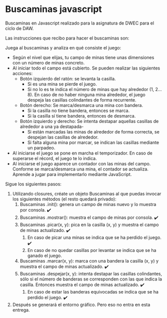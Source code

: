 # Buscaminas javascript

Buscaminas en Javascript realizado para la asignatura de DWEC para el ciclo de DAW.

Las instrucciones que recibo para hacer el buscaminas son:

Juega al buscaminas y analiza en qué consiste el juego:

* Según el nivel que elijas, tu campo de minas tiene unas dimensiones con un número de minas concreto. 
* Al iniciar todo el campo está cubierto. Se pueden realizar las siguientes acciones:
    * Botón izquierdo del ratón: se levanta la casilla. 
        * Si es una mina se pierde el juego. 
        * Si no lo es te indica el número de minas que hay alrededor (1, 2... 8). En caso de no haber ninguna mina alrededor, el juego despeja las casillas colindantes de forma recurrente.
    * Botón derecho: Se marca/desmarca una mina con bandera.
        * Si la casilla no tiene bandera, entonces se marca.
        * Si la casilla sí tiene bandera, entonces de desmarca.
    * Botón izquierdo y derecho: Se intenta destapar aquellas casillas de alrededor a una ya destapada-
        * Si están marcadas las minas de alrededor de forma correcta, se despejan las casillas de alrededor.
        * Si falta alguna mina por marcar, se indican las casillas mediante un parpadeo.
* Al iniciarse el juego se pone en marcha el temporizador. En caso de superarse el récord, el juego te lo indica.
* Al iniciarse el juego aparece un contador con las minas del campo. Conforme se marca/desmarca una mina, el contador se actualiza.
Aprende a jugar para implementarlo mediante JavaScript. 

Sigue los siguientes pasos:

1. Utilizando closures, créate un objeto Buscaminas al que puedas invocar los siguientes métodos (el resto quedará privado):
    1. Buscaminas .init(): genera un campo de minas nuevo y lo muestra por consola. :heavy_check_mark:
    2. Buscaminas .mostrar(): muestra el campo de minas por consola. :heavy_check_mark:
    3. Buscaminas .picar(x, y): pica en la casilla (x, y) y muestra el campo de minas actualizado.  :heavy_check_mark:
        1. En caso de picar una minas se indica que se ha perdido el juego.  :heavy_check_mark:
        2. En caso de no quedar casillas por levantar se indica que se ha ganado el juego.
    4. Buscaminas .marcar(x, y): marca con una bandera la casilla (x, y) y muestra el campo de minas actualizado. :heavy_check_mark:
    5. Buscaminas .despejar(x, y): intenta destapar las casillas colindantes, sólo si el número de banderas se corresponden con las que indica la casilla. Entonces muestra el campo de minas actualizado. :heavy_check_mark:
        1. En caso de estar las banderas equivocadas se indica que se ha perdido el juego. :heavy_check_mark:
2. Después se generará el entorno gráfico. Pero eso no entra en esta entrega.